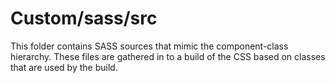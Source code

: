 # Custom/sass/src

This folder contains SASS sources that mimic the component-class hierarchy. These files
are gathered in to a build of the CSS based on classes that are used by the build.
